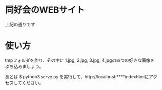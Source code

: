 # 同好会のWEBサイト

上記の通りです

# 使い方

tmpフォルダを作り、その中に 1.jpg, 2.jpg, 3.jpg, 4.jpgの四つの好きな画像をぶち込みましょう。

あとは $ python3 serve.py を実行して、http://localhost:\*\*\*\*indexhtmlにアクセスしてください。

